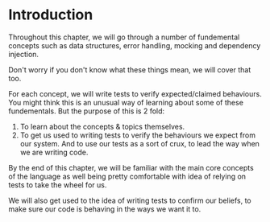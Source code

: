 # Introduction

Throughout this chapter, we will go through a number of fundemental concepts such as data structures, error handling, mocking and dependency injection.&#x20;

Don't worry if you don't know what these things mean, we will cover that too.&#x20;

For each concept, we will write tests to verify expected/claimed behaviours. You might think this is an unusual way of learning about some of these fundementals. But the purpose of this is 2 fold:

1. To learn about the concepts & topics themselves.
2. To get us used to writing tests to verify the behaviours we expect from our system. And to use our tests as a sort of crux, to lead the way when we are writing code.

By the end of this chapter, we will be familiar with the main core concepts of the language as well being pretty comfortable with idea of relying on tests to take the wheel for us.  &#x20;

We will also get used to the idea of writing tests to confirm our beliefs, to make sure our code is behaving in the ways we want it to.
